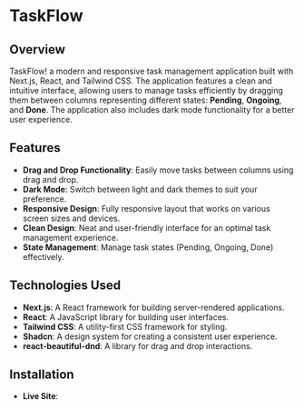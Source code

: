 # TaskFlow

## Overview

TaskFlow! a modern and responsive task management application built with Next.js, React, and Tailwind CSS. The application features a clean and intuitive interface, allowing users to manage tasks efficiently by dragging them between columns representing different states: **Pending**, **Ongoing**, and **Done**. The application also includes dark mode functionality for a better user experience.

## Features

- **Drag and Drop Functionality**: Easily move tasks between columns using drag and drop.
- **Dark Mode**: Switch between light and dark themes to suit your preference.
- **Responsive Design**: Fully responsive layout that works on various screen sizes and devices.
- **Clean Design**: Neat and user-friendly interface for an optimal task management experience.
- **State Management**: Manage task states (Pending, Ongoing, Done) effectively.

## Technologies Used

- **Next.js**: A React framework for building server-rendered applications.
- **React**: A JavaScript library for building user interfaces.
- **Tailwind CSS**: A utility-first CSS framework for styling.
- **Shadcn**: A design system for creating a consistent user experience.
- **react-beautiful-dnd**: A library for drag and drop interactions.

## Installation

- **Live Site**: 
